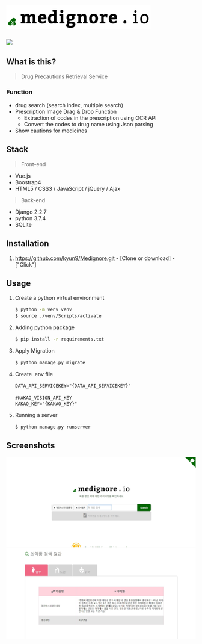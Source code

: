 <h1><img src="./img/logo.png"></h1>
 <img src="https://img.shields.io/badge/Contributors-4-yellow.svg">

## What is this?

> Drug Precautions Retrieval Service

### Function

* drug search (search index, multiple search)
* Prescription Image Drag & Drop Function
  * Extraction of codes in the prescription using OCR API
  * Convert the codes to drug name using Json parsing
* Show cautions for medicines



## Stack

> Front-end

* Vue.js
* Boostrap4
* HTML5 / CSS3 / JavaScript / jQuery / Ajax

> Back-end

* Django 2.2.7
* python 3.7.4
* SQLite



## Installation

1. https://github.com/kyun9/Medignore.git  - [Clone or download] - ["Click"]

   

## Usage

1. Create a python virtual environment

   ```bash
   $ python -m venv venv
   $ source ./venv/Scripts/activate
   ```

2. Adding python package

   ```bash
   $ pip install -r requirements.txt
   ```

3. Apply Migration

   ```bash
   $ python manage.py migrate
   ```

4. Create .env file

   ```
   DATA_API_SERVICEKEY="{DATA_API_SERVICEKEY}"
   
   #KAKAO_VISION_API_KEY
   KAKAO_KEY="{KAKAO_KEY}"  
   ```

5. Running a server

   ```bash
   $ python manage.py runserver
   ```



## Screenshots

<img src="./img/medignore1.JPG">

<img src="./img/medignore2.JPG">